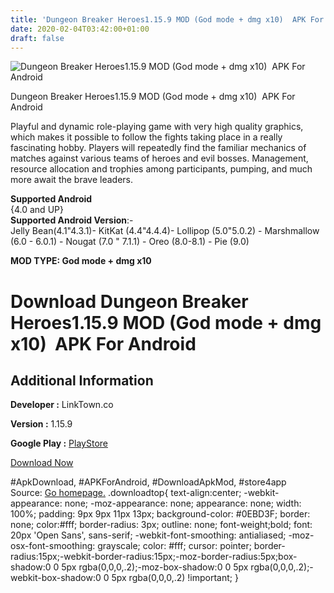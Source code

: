 ```yaml
---
title: 'Dungeon Breaker Heroes1.15.9 MOD (God mode + dmg x10)  APK For Android'
date: 2020-02-04T03:42:00+01:00
draft: false
---
```


![Dungeon Breaker Heroes1.15.9 MOD (God mode + dmg x10)  APK For Android](https://i1.wp.com/apkhome.net/wp-content/uploads/2020/02/Dungeon-Breaker-Heroes1.15.9-MOD-God-mode-dmg-x10.png "Dungeon Breaker Heroes1.15.9 MOD (God mode + dmg x10)  APK For Android")

  

Dungeon Breaker Heroes1.15.9 MOD (God mode + dmg x10)  APK For Android

Playful and dynamic role-playing game with very high quality graphics, which makes it possible to follow the fights taking place in a really fascinating hobby. Players will repeatedly find the familiar mechanics of matches against various teams of heroes and evil bosses. Management, resource allocation and trophies among participants, pumping, and much more await the brave leaders.

**Supported Android**  
{4.0 and UP}  
**Supported Android Version**:-  
Jelly Bean(4.1"4.3.1)- KitKat (4.4"4.4.4)- Lollipop (5.0"5.0.2) - Marshmallow (6.0 - 6.0.1) - Nougat (7.0 " 7.1.1) - Oreo (8.0-8.1) - Pie (9.0)

**MOD TYPE: God mode + dmg x10**

Download Dungeon Breaker Heroes1.15.9 MOD (God mode + dmg x10)  APK For Android
================================================================================

Additional Information
----------------------

**Developer :** LinkTown.co

**Version :** 1.15.9

**Google Play :** [PlayStore](https://play.google.com/store/apps/details?id=com.linktown.dungeonbreakers)

  

[Download Now](https://store4app.co/post/dungeon-breaker-heroes1-15-9-mod-god-mode-dmg-x10-apk-for-android_1580756688)

  
#ApkDownload, #APKForAndroid, #DownloadApkMod, #store4app  
Source: [Go homepage.](https://store4app.co/post/dungeon-breaker-heroes1-15-9-mod-god-mode-dmg-x10-apk-for-android_1580756688) .downloadtop{ text-align:center; -webkit-appearance: none; -moz-appearance: none; appearance: none; width: 100%; padding: 9px 9px 11px 13px; background-color: #0EBD3F; border: none; color:#fff; border-radius: 3px; outline: none; font-weight;bold; font: 20px 'Open Sans', sans-serif; -webkit-font-smoothing: antialiased; -moz-osx-font-smoothing: grayscale; color: #fff; cursor: pointer; border-radius:15px;-webkit-border-radius:15px;-moz-border-radius:5px;box-shadow:0 0 5px rgba(0,0,0,.2);-moz-box-shadow:0 0 5px rgba(0,0,0,.2);-webkit-box-shadow:0 0 5px rgba(0,0,0,.2) !important; }